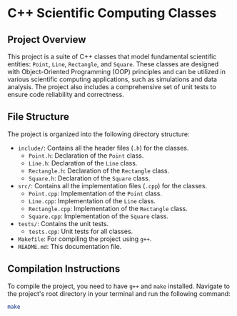 # C++ Scientific Computing Classes

## Project Overview

This project is a suite of C++ classes that model fundamental scientific entities: `Point`, `Line`, `Rectangle`, and `Square`. These classes are designed with Object-Oriented Programming (OOP) principles and can be utilized in various scientific computing applications, such as simulations and data analysis. The project also includes a comprehensive set of unit tests to ensure code reliability and correctness.

## File Structure

The project is organized into the following directory structure:

- `include/`: Contains all the header files (`.h`) for the classes.
  - `Point.h`: Declaration of the `Point` class.
  - `Line.h`: Declaration of the `Line` class.
  - `Rectangle.h`: Declaration of the `Rectangle` class.
  - `Square.h`: Declaration of the `Square` class.
- `src/`: Contains all the implementation files (`.cpp`) for the classes.
  - `Point.cpp`: Implementation of the `Point` class.
  - `Line.cpp`: Implementation of the `Line` class.
  - `Rectangle.cpp`: Implementation of the `Rectangle` class.
  - `Square.cpp`: Implementation of the `Square` class.
- `tests/`: Contains the unit tests.
  - `tests.cpp`: Unit tests for all classes.
- `Makefile`: For compiling the project using `g++`.
- `README.md`: This documentation file.

## Compilation Instructions

To compile the project, you need to have `g++` and `make` installed. Navigate to the project's root directory in your terminal and run the following command:

```sh
make